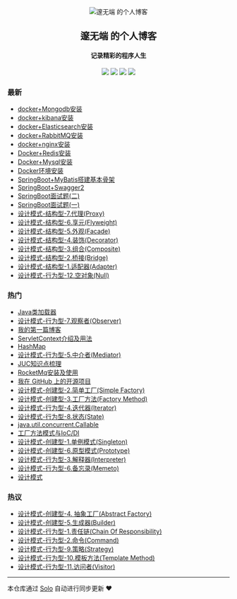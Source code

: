 <p align="center"><img alt="邃无端 的个人博客" src="https://static.b3log.org/images/brand/solo-32.png"></p><h2 align="center">
邃无端 的个人博客
</h2>

<h4 align="center">记录精彩的程序人生</h4>
<p align="center"><a title="邃无端 的个人博客" target="_blank" href="https://github.com/edhugo88/solo-blog"><img src="https://img.shields.io/github/last-commit/edhugo88/solo-blog.svg?style=flat-square&color=FF9900"></a>
<a title="GitHub repo size in bytes" target="_blank" href="https://github.com/edhugo88/solo-blog"><img src="https://img.shields.io/github/repo-size/edhugo88/solo-blog.svg?style=flat-square"></a>
<a title="Solo Version" target="_blank" href="https://github.com/b3log/solo/releases"><img src="https://img.shields.io/badge/solo-3.6.6-f1e05a.svg?style=flat-square&color=blueviolet"></a>
<a title="Hits" target="_blank" href="https://github.com/b3log/hits"><img src="https://hits.b3log.org/edhugo88/solo-blog.svg"></a></p>

### 最新

* [docker+Mongodb安装](http://blog.hugoyisang.top/articles/2019/11/21/1574332324871.html)
* [docker+kibana安装](http://blog.hugoyisang.top/articles/2019/11/21/1574332275294.html)
* [docker+Elasticsearch安装](http://blog.hugoyisang.top/articles/2019/11/21/1574332168234.html)
* [docker+RabbitMQ安装](http://blog.hugoyisang.top/articles/2019/11/21/1574332081643.html)
* [docker+nginx安装](http://blog.hugoyisang.top/articles/2019/11/21/1574330851807.html)
* [Docker+Redis安装](http://blog.hugoyisang.top/articles/2019/11/21/1574330769374.html)
* [Docker+Mysql安装](http://blog.hugoyisang.top/articles/2019/11/21/1574330680596.html)
* [Docker环境安装](http://blog.hugoyisang.top/articles/2019/11/21/1574330435460.html)
* [SpringBoot+MyBatis搭建基本骨架](http://blog.hugoyisang.top/articles/2019/11/21/1574328096567.html)
* [SpringBoot+Swagger2](http://blog.hugoyisang.top/articles/2019/11/21/1574309380546.html)
* [SpringBoot面试题(二)](http://blog.hugoyisang.top/articles/2019/11/20/1574234178507.html)
* [SpringBoot面试题(一)](http://blog.hugoyisang.top/articles/2019/11/20/1574223486112.html)
* [设计模式-结构型-7.代理(Proxy)](http://blog.hugoyisang.top/articles/2019/11/17/1573983621503.html)
* [设计模式-结构型-6.享元(Flyweight)](http://blog.hugoyisang.top/articles/2019/11/17/1573983455183.html)
* [设计模式-结构型-5.外观(Facade)](http://blog.hugoyisang.top/articles/2019/11/17/1573983343996.html)
* [设计模式-结构型-4.装饰(Decorator)](http://blog.hugoyisang.top/articles/2019/11/17/1573983258791.html)
* [设计模式-结构型-3.组合(Composite)](http://blog.hugoyisang.top/articles/2019/11/17/1573983140227.html)
* [设计模式-结构型-2.桥接(Bridge)](http://blog.hugoyisang.top/articles/2019/11/17/1573982942155.html)
* [设计模式-结构型-1.适配器(Adapter)](http://blog.hugoyisang.top/articles/2019/11/17/1573982728810.html)
* [设计模式-行为型-12.空对象(Null)](http://blog.hugoyisang.top/articles/2019/11/17/1573982566030.html)

### 热门

* [Java类加载器](http://blog.hugoyisang.top/articles/2019/11/08/1573177125535.html)
* [设计模式-行为型-7.观察者(Observer)](http://blog.hugoyisang.top/articles/2019/11/15/1573813516479.html)
* [我的第一篇博客](http://blog.hugoyisang.top/articles/2019/11/07/1573129928941.html)
* [ServletContext介绍及用法](http://blog.hugoyisang.top/articles/2019/11/08/1573183839966.html)
* [HashMap](http://blog.hugoyisang.top/articles/2019/11/08/1573184701635.html)
* [设计模式-行为型-5.中介者(Mediator)](http://blog.hugoyisang.top/articles/2019/11/15/1573807205910.html)
* [JUC知识点梳理](http://blog.hugoyisang.top/articles/2019/11/12/1573571446386.html)
* [RocketMq安装及使用](http://blog.hugoyisang.top/articles/2019/11/08/1573186330802.html)
* [我在 GitHub 上的开源项目](http://blog.hugoyisang.top/my-github-repos)
* [设计模式-创建型-2.简单工厂(Simple Factory)](http://blog.hugoyisang.top/articles/2019/11/15/1573800930537.html)
* [设计模式-创建型-3.工厂方法(Factory Method)](http://blog.hugoyisang.top/articles/2019/11/15/1573801121191.html)
* [设计模式-行为型-4.迭代器(Iterator)](http://blog.hugoyisang.top/articles/2019/11/15/1573805774122.html)
* [设计模式-行为型-8.状态(State)](http://blog.hugoyisang.top/articles/2019/11/16/1573895433498.html)
* [java.util.concurrent.Callable](http://blog.hugoyisang.top/articles/2019/11/14/1573698893916.html)
* [工厂方法模式与IoC/DI](http://blog.hugoyisang.top/articles/2019/11/14/1573721718573.html)
* [设计模式-创建型-1.单例模式(Singleton)](http://blog.hugoyisang.top/articles/2019/11/15/1573800735201.html)
* [设计模式-创建型-6.原型模式(Prototype)](http://blog.hugoyisang.top/articles/2019/11/15/1573802248557.html)
* [设计模式-行为型-3.解释器(Interpreter)](http://blog.hugoyisang.top/articles/2019/11/15/1573804482775.html)
* [设计模式-行为型-6.备忘录(Memeto)](http://blog.hugoyisang.top/articles/2019/11/15/1573812994276.html)
* [设计模式](http://blog.hugoyisang.top/articles/2019/11/15/1573799570673.html)

### 热议

* [设计模式-创建型-4. 抽象工厂(Abstract Factory)](http://blog.hugoyisang.top/articles/2019/11/15/1573801623519.html)
* [设计模式-创建型-5.生成器(Builder)](http://blog.hugoyisang.top/articles/2019/11/15/1573801764806.html)
* [设计模式-行为型-1.责任链(Chain Of Responsibility)](http://blog.hugoyisang.top/articles/2019/11/15/1573802509666.html)
* [设计模式-行为型-2.命令(Command)](http://blog.hugoyisang.top/articles/2019/11/15/1573803036645.html)
* [设计模式-行为型-9.策略(Strategy)](http://blog.hugoyisang.top/articles/2019/11/17/1573963403079.html)
* [设计模式-行为型-10.模板方法(Template Method)](http://blog.hugoyisang.top/articles/2019/11/17/1573981749830.html)
* [设计模式-行为型-11.访问者(Visitor)](http://blog.hugoyisang.top/articles/2019/11/17/1573982094888.html)

---

本仓库通过 [Solo](https://github.com/b3log/solo) 自动进行同步更新 ❤️ 